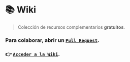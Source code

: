 # :books: Wiki

> Colección de recursos complementarios **gratuitos**.  

### Para colaborar, abrir un **[`Pull Request`](https://guides.github.com/activities/hello-world/#pr)**.  

### :point_right: **[`Acceder a la Wiki`](https://freecodecampba.org/wiki)**.
